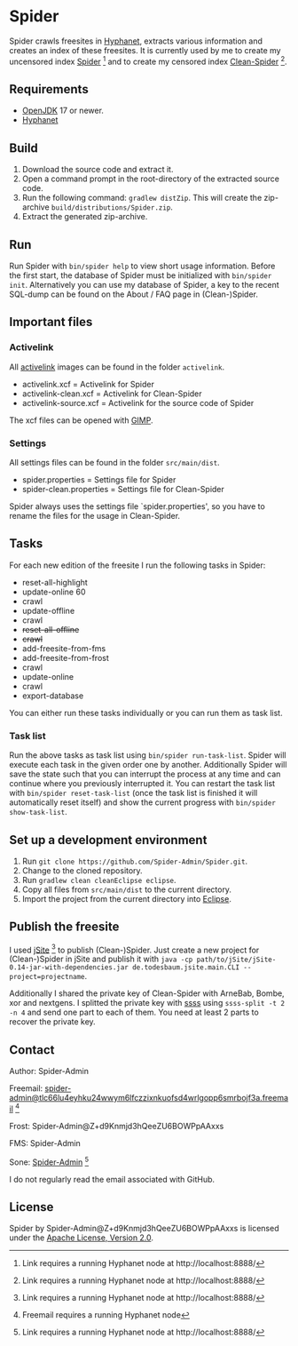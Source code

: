 # Spider

Spider crawls freesites in [Hyphanet](https://www.hyphanet.org/), extracts various information and creates an index of these freesites. It is currently used by me to create my uncensored index [Spider](http://localhost:8888/USK@nLTpFO0hKAp9AaaChDzk~hA95CRPOipmVjilxEVrwl4,68PXzK2-NeGmyyjz8lyWXRqvWBkuUfl0QAWMyyyjKRw,AQACAAE/spider/418/) [^1] and to create my censored index [Clean-Spider](http://localhost:8888/USK@5ijbfKSJ4kPZTRDzq363CHteEUiSZjrO-E36vbHvnIU,ZEZqPXeuYiyokY2r0wkhJr5cy7KBH9omkuWDqSC6PLs,AQACAAE/clean-spider/326/) [^1].

## Requirements

- [OpenJDK](https://openjdk.org/) 17 or newer.
- [Hyphanet](https://www.hyphanet.org/)

## Build

1. Download the source code and extract it.
2. Open a command prompt in the root-directory of the extracted source code.
3. Run the following command: `gradlew distZip`. This will create the zip-archive `build/distributions/Spider.zip`.
4. Extract the generated zip-archive.

## Run

Run Spider with `bin/spider help` to view short usage information. Before the first start, the database of Spider must be initialized with `bin/spider init`. Alternatively you can use my database of Spider, a key to the recent SQL-dump can be found on the About / FAQ page in (Clean-)Spider.

## Important files

### Activelink

All [activelink](https://github.com/hyphanet/wiki/wiki/Activelink) images can be found in the folder `activelink`.

- activelink.xcf = Activelink for Spider
- activelink-clean.xcf = Activelink for Clean-Spider
- activelink-source.xcf = Activelink for the source code of Spider

The xcf files can be opened with [GIMP](https://www.gimp.org/).

### Settings

All settings files can be found in the folder `src/main/dist`.

- spider.properties = Settings file for Spider
- spider-clean.properties = Settings file for Clean-Spider

Spider always uses the settings file `spider.properties', so you have to rename the files for the usage in Clean-Spider.

## Tasks

For each new edition of the freesite I run the following tasks in Spider:

- reset-all-highlight
- update-online 60
- crawl
- update-offline
- crawl
- ~~reset-all-offline~~
- ~~crawl~~
- add-freesite-from-fms
- add-freesite-from-frost
- crawl
- update-online
- crawl
- export-database

You can either run these tasks individually or you can run them as task list.

### Task list

Run the above tasks as task list using `bin/spider run-task-list`. Spider will execute each task in the given order one by another. Additionally Spider will save the state such that you can interrupt the process at any time and can continue where you previously interrupted it. You can restart the task list with `bin/spider reset-task-list` (once the task list is finished it will automatically reset itself) and show the current progress with `bin/spider show-task-list`.

## Set up a development environment

1. Run `git clone https://github.com/Spider-Admin/Spider.git`.
2. Change to the cloned repository.
3. Run `gradlew clean cleanEclipse eclipse`.
4. Copy all files from `src/main/dist` to the current directory.
5. Import the project from the current directory into [Eclipse](https://eclipseide.org/).


## Publish the freesite

I used [jSite](http://localhost:8888/USK@1waTsw46L9-JEQ8yX1khjkfHcn--g0MlMsTlYHax9zQ,oYyxr5jyFnaTsVGDQWk9e3ddOWGKnqEASxAk08MHT2Y,AQACAAE/jSite/17/) [^1] to publish (Clean-)Spider. Just create a new project for (Clean-)Spider in jSite and publish it with `java -cp path/to/jSite/jSite-0.14-jar-with-dependencies.jar de.todesbaum.jsite.main.CLI --project=projectname`.

Additionally I shared the private key of Clean-Spider with ArneBab, Bombe, xor and nextgens. I splitted the private key with [ssss](http://point-at-infinity.org/ssss/) using `ssss-split -t 2 -n 4` and send one part to each of them. You need at least 2 parts to recover the private key.

## Contact

Author: Spider-Admin

Freemail: spider-admin@tlc66lu4eyhku24wwym6lfczzixnkuofsd4wrlgopp6smrbojf3a.freemail [^2]

Frost: Spider-Admin@Z+d9Knmjd3hQeeZU6BOWPpAAxxs

FMS: Spider-Admin

Sone: [Spider-Admin](http://localhost:8888/Sone/viewSone.html?sone=msXvLpwmDqprlrYZ5ZRZyi7VUcWQ~Wisznv9JkQuSXY) [^1]

I do not regularly read the email associated with GitHub.

## License

Spider by Spider-Admin@Z+d9Knmjd3hQeeZU6BOWPpAAxxs is licensed under the [Apache License, Version 2.0](https://www.apache.org/licenses/LICENSE-2.0).

[^1]: Link requires a running Hyphanet node at http://localhost:8888/
[^2]: Freemail requires a running Hyphanet node
